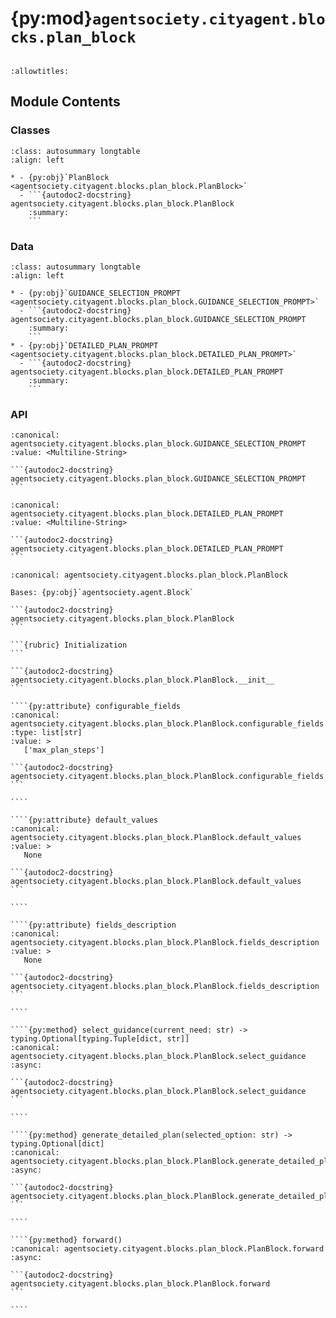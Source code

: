 # {py:mod}`agentsociety.cityagent.blocks.plan_block`

```{py:module} agentsociety.cityagent.blocks.plan_block
```

```{autodoc2-docstring} agentsociety.cityagent.blocks.plan_block
:allowtitles:
```

## Module Contents

### Classes

````{list-table}
:class: autosummary longtable
:align: left

* - {py:obj}`PlanBlock <agentsociety.cityagent.blocks.plan_block.PlanBlock>`
  - ```{autodoc2-docstring} agentsociety.cityagent.blocks.plan_block.PlanBlock
    :summary:
    ```
````

### Data

````{list-table}
:class: autosummary longtable
:align: left

* - {py:obj}`GUIDANCE_SELECTION_PROMPT <agentsociety.cityagent.blocks.plan_block.GUIDANCE_SELECTION_PROMPT>`
  - ```{autodoc2-docstring} agentsociety.cityagent.blocks.plan_block.GUIDANCE_SELECTION_PROMPT
    :summary:
    ```
* - {py:obj}`DETAILED_PLAN_PROMPT <agentsociety.cityagent.blocks.plan_block.DETAILED_PLAN_PROMPT>`
  - ```{autodoc2-docstring} agentsociety.cityagent.blocks.plan_block.DETAILED_PLAN_PROMPT
    :summary:
    ```
````

### API

````{py:data} GUIDANCE_SELECTION_PROMPT
:canonical: agentsociety.cityagent.blocks.plan_block.GUIDANCE_SELECTION_PROMPT
:value: <Multiline-String>

```{autodoc2-docstring} agentsociety.cityagent.blocks.plan_block.GUIDANCE_SELECTION_PROMPT
```

````

````{py:data} DETAILED_PLAN_PROMPT
:canonical: agentsociety.cityagent.blocks.plan_block.DETAILED_PLAN_PROMPT
:value: <Multiline-String>

```{autodoc2-docstring} agentsociety.cityagent.blocks.plan_block.DETAILED_PLAN_PROMPT
```

````

`````{py:class} PlanBlock(llm: agentsociety.llm.LLM, environment: agentsociety.environment.Environment, memory: agentsociety.memory.Memory)
:canonical: agentsociety.cityagent.blocks.plan_block.PlanBlock

Bases: {py:obj}`agentsociety.agent.Block`

```{autodoc2-docstring} agentsociety.cityagent.blocks.plan_block.PlanBlock
```

```{rubric} Initialization
```

```{autodoc2-docstring} agentsociety.cityagent.blocks.plan_block.PlanBlock.__init__
```

````{py:attribute} configurable_fields
:canonical: agentsociety.cityagent.blocks.plan_block.PlanBlock.configurable_fields
:type: list[str]
:value: >
   ['max_plan_steps']

```{autodoc2-docstring} agentsociety.cityagent.blocks.plan_block.PlanBlock.configurable_fields
```

````

````{py:attribute} default_values
:canonical: agentsociety.cityagent.blocks.plan_block.PlanBlock.default_values
:value: >
   None

```{autodoc2-docstring} agentsociety.cityagent.blocks.plan_block.PlanBlock.default_values
```

````

````{py:attribute} fields_description
:canonical: agentsociety.cityagent.blocks.plan_block.PlanBlock.fields_description
:value: >
   None

```{autodoc2-docstring} agentsociety.cityagent.blocks.plan_block.PlanBlock.fields_description
```

````

````{py:method} select_guidance(current_need: str) -> typing.Optional[typing.Tuple[dict, str]]
:canonical: agentsociety.cityagent.blocks.plan_block.PlanBlock.select_guidance
:async:

```{autodoc2-docstring} agentsociety.cityagent.blocks.plan_block.PlanBlock.select_guidance
```

````

````{py:method} generate_detailed_plan(selected_option: str) -> typing.Optional[dict]
:canonical: agentsociety.cityagent.blocks.plan_block.PlanBlock.generate_detailed_plan
:async:

```{autodoc2-docstring} agentsociety.cityagent.blocks.plan_block.PlanBlock.generate_detailed_plan
```

````

````{py:method} forward()
:canonical: agentsociety.cityagent.blocks.plan_block.PlanBlock.forward
:async:

```{autodoc2-docstring} agentsociety.cityagent.blocks.plan_block.PlanBlock.forward
```

````

`````
